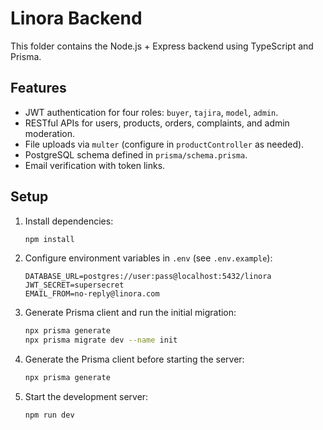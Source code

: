 # Linora Backend

This folder contains the Node.js + Express backend using TypeScript and Prisma.

## Features
- JWT authentication for four roles: `buyer`, `tajira`, `model`, `admin`.
- RESTful APIs for users, products, orders, complaints, and admin moderation.
- File uploads via `multer` (configure in `productController` as needed).
- PostgreSQL schema defined in `prisma/schema.prisma`.
- Email verification with token links.

## Setup
1. Install dependencies:
   ```bash
   npm install
   ```
2. Configure environment variables in `.env` (see `.env.example`):
   ```env
   DATABASE_URL=postgres://user:pass@localhost:5432/linora
   JWT_SECRET=supersecret
   EMAIL_FROM=no-reply@linora.com
   ```
3. Generate Prisma client and run the initial migration:
   ```bash
   npx prisma generate
   npx prisma migrate dev --name init
   ```
4. Generate the Prisma client before starting the server:
   ```bash
   npx prisma generate
   ```
5. Start the development server:
   ```bash
   npm run dev
   ```
